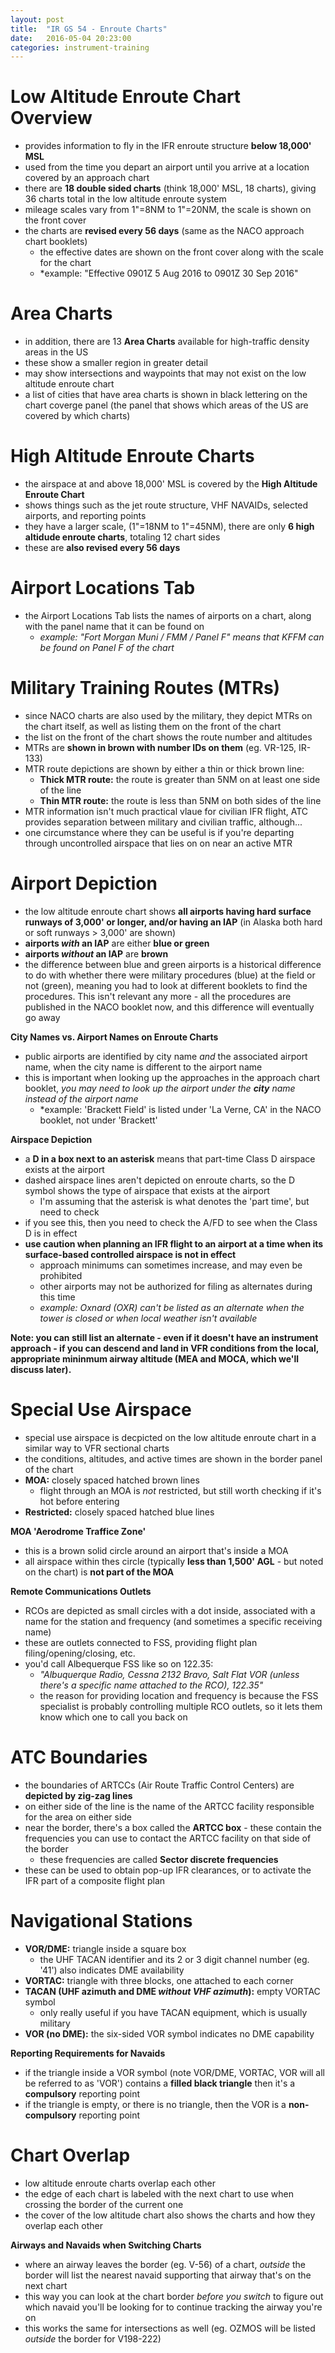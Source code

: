 ```yaml
---
layout: post
title:  "IR GS 54 - Enroute Charts"
date:   2016-05-04 20:23:00
categories: instrument-training
---
```


# Low Altitude Enroute Chart Overview

 - provides information to fly in the IFR enroute structure **below 18,000' MSL**
 - used from the time you depart an airport until you arrive at a location covered by an approach chart
 - there are **18 double sided charts** (think 18,000' MSL, 18 charts), giving 36 charts total in the
   low altitude enroute system
 - mileage scales vary from 1"=8NM to 1"=20NM, the scale is shown on the front cover
 - the charts are **revised every 56 days** (same as the NACO approach chart booklets)
    - the effective dates are shown on the front cover along with the scale for the chart
    - *example: "Effective 0901Z 5 Aug 2016 to 0901Z 30 Sep 2016"

# Area Charts

 - in addition, there are 13 **Area Charts** available for high-traffic density areas in the US
 - these show a smaller region in greater detail
 - may show intersections and waypoints that may not exist on the low altitude enroute chart
 - a list of cities that have area charts is shown in black lettering on the chart coverge panel (the panel
   that shows which areas of the US are covered by which charts)

# High Altitude Enroute Charts

 - the airspace at and above 18,000' MSL is covered by the **High Altitude Enroute Chart**
 - shows things such as the jet route structure, VHF NAVAIDs, selected airports, and reporting points
 - they have a larger scale, (1"=18NM to 1"=45NM), there are only **6 high altidude enroute charts**,
   totaling 12 chart sides
 - these are **also revised every 56 days**

# Airport Locations Tab

 - the Airport Locations Tab lists the names of airports on a chart, along with the panel name that it
   can be found on
    - *example: "Fort Morgan Muni / FMM / Panel F" means that KFFM can be found on Panel F of the chart*

# Military Training Routes (MTRs)

 - since NACO charts are also used by the military, they depict MTRs on the chart itself, as well as
   listing them on the front of the chart
 - the list on the front of the chart shows the route number and altitudes
 - MTRs are **shown in brown with number IDs on them** (eg. VR-125, IR-133)
 - MTR route depictions are shown by either a thin or thick brown line:
    - **Thick MTR route:** the route is greater than 5NM on at least one side of the line
    - **Thin MTR route:** the route is less than 5NM on both sides of the line
 - MTR information isn't much practical vlaue for civilian IFR flight, ATC provides separation between
   military and civilian traffic, although...
 - one circumstance where they can be useful is if you're departing through uncontrolled airspace that
   lies on on near an active MTR

# Airport Depiction

 - the low altitude enroute chart shows **all airports having hard surface runways of 3,000' or longer,
   and/or having an IAP** (in Alaska both hard or soft runways > 3,000' are shown)
 - **airports *with* an IAP** are either **blue or green**
 - **airports *without* an IAP** are **brown**
 - the difference between blue and green airports is a historical difference to do with whether there were
   military procedures (blue) at the field or not (green), meaning you had to look at different booklets
   to find the procedures. This isn't relevant any more - all the procedures are published in the NACO
   booklet now, and this difference will eventually go away

**City Names vs. Airport Names on Enroute Charts**

 - public airports are identified by city name *and* the associated airport name, when the city name
   is different to the airport name
 - this is important when looking up the approaches in the approach chart booklet, *you may need to look
   up the airport under the **city** name instead of the airport name*
    - *example: 'Brackett Field' is listed under 'La Verne, CA' in the NACO booklet, not under 'Brackett'

**Airspace Depiction**

 - a **D in a box next to an asterisk** means that part-time Class D airspace exists at the airport
 - dashed airspace lines aren't depicted on enroute charts, so the D symbol shows the type of airspace
   that exists at the airport
    - I'm assuming that the asterisk is what denotes the 'part time', but need to check
 - if you see this, then you need to check the A/FD to see when the Class D is in effect
 - **use caution when planning an IFR flight to an airport at a time when its surface-based controlled
   airspace is not in effect**
    - approach minimums can sometimes increase, and may even be prohibited
    - other airports may not be authorized for filing as alternates during this time
    - *example: Oxnard (OXR) can't be listed as an alternate when the tower is closed or when
      local weather isn't available*

**Note: you can still list an alternate - even if it doesn't have an instrument approach - if you can
descend and land in VFR conditions from the local, appropriate mininmum airway altitude (MEA and MOCA,
which we'll discuss later).**

# Special Use Airspace

 - special use airspace is decpicted on the low altitude enroute chart in a similar way to VFR sectional
   charts
 - the conditions, altitudes, and active times are shown in the border panel of the chart
 - **MOA:** closely spaced hatched brown lines
    - flight through an MOA is *not* restricted, but still worth checking if it's hot before entering
 - **Restricted:** closely spaced hatched blue lines

**MOA 'Aerodrome Traffice Zone'**

 - this is a brown solid circle around an airport that's inside a MOA
 - all airspace within thes circle (typically **less than 1,500' AGL** - but noted on the chart) is
   **not part of the MOA**

**Remote Communications Outlets**

 - RCOs are depicted as small circles with a dot inside, associated with a name for the station and
   frequency (and sometimes a specific receiving name)
 - these are outlets connected to FSS, providing flight plan filing/opening/closing, etc.
 - you'd call Albequerque FSS like so on 122.35:
    - *"Albuquerque Radio, Cessna 2132 Bravo, Salt Flat VOR (unless there's a specific name attached to
      the RCO), 122.35"*
    - the reason for providing location and frequency is because the FSS specialist is probably controlling
      multiple RCO outlets, so it lets them know which one to call you back on

# ATC Boundaries

 - the boundaries of ARTCCs (Air Route Traffic Control Centers) are **depicted by zig-zag lines**
 - on either side of the line is the name of the ARTCC facility responsible for the area on either side
 - near the border, there's a box called the **ARTCC box** - these contain the frequencies you can use
   to contact the ARTCC facility on that side of the border
    - these frequencies are called **Sector discrete frequencies**
 - these can be used to obtain pop-up IFR clearances, or to activate the IFR part of a composite flight
   plan

# Navigational Stations

 - **VOR/DME:** triangle inside a square box
    - the UHF TACAN identifier and its 2 or 3 digit channel number (eg. '41') also indicates DME availability
 - **VORTAC:** triangle with three blocks, one attached to each corner
 - **TACAN (UHF azimuth and DME *without VHF azimuth*):** empty VORTAC symbol
    - only really useful if you have TACAN equipment, which is usually military
 - **VOR (no DME):** the six-sided VOR symbol indicates no DME capability

**Reporting Requirements for Navaids**

 - if the triangle inside a VOR symbol (note VOR/DME, VORTAC, VOR will all be referred to as 'VOR') contains
   a **filled black triangle** then it's a **compulsory** reporting point
 - if the triangle is empty, or there is no triangle, then the VOR is a **non-compulsory** reporting point

# Chart Overlap

 - low altitude enroute charts overlap each other
 - the edge of each chart is labeled with the next chart to use when crossing the border of the current one
 - the cover of the low altitude chart also shows the charts and how they overlap each other

**Airways and Navaids when Switching Charts**

 - where an airway leaves the border (eg. V-56) of a chart, *outside* the border will list the nearest
   navaid supporting that airway that's on the next chart
 - this way you can look at the chart border *before you switch* to figure out which navaid you'll be
   looking for to continue tracking the airway you're on
 - this works the same for intersections as well (eg. OZMOS will be listed *outside* the border for V198-222)
